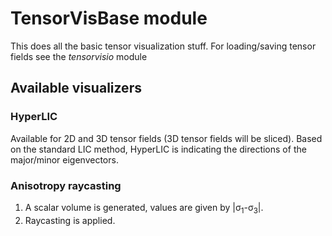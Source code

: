 # TensorVisBase module

This does all the basic tensor visualization stuff.
For loading/saving tensor fields see the _tensorvisio_ module

## Available visualizers
### HyperLIC
Available for 2D and 3D tensor fields (3D tensor fields will be sliced).
Based on the standard LIC method, HyperLIC is indicating the directions of the major/minor eigenvectors.

### Anisotropy raycasting
1. A scalar volume is generated, values are given by |&sigma;<sub>1</sub>-&sigma;<sub>3</sub>|.
2. Raycasting is applied.
